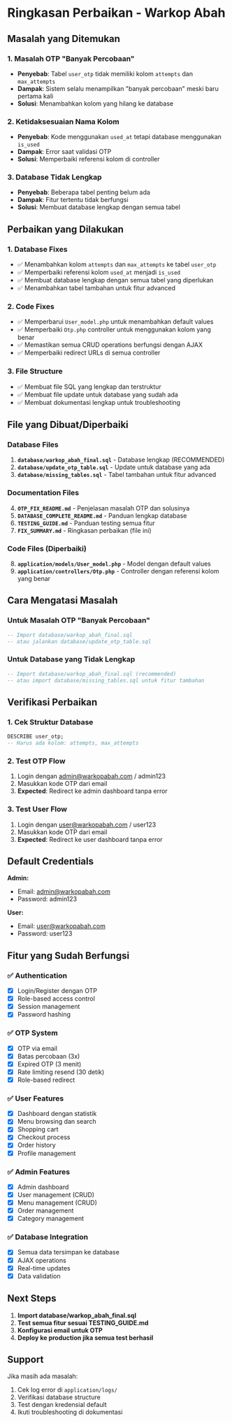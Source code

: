 # Ringkasan Perbaikan - Warkop Abah

## Masalah yang Ditemukan

### 1. **Masalah OTP "Banyak Percobaan"**
- **Penyebab**: Tabel `user_otp` tidak memiliki kolom `attempts` dan `max_attempts`
- **Dampak**: Sistem selalu menampilkan "banyak percobaan" meski baru pertama kali
- **Solusi**: Menambahkan kolom yang hilang ke database

### 2. **Ketidaksesuaian Nama Kolom**
- **Penyebab**: Kode menggunakan `used_at` tetapi database menggunakan `is_used`
- **Dampak**: Error saat validasi OTP
- **Solusi**: Memperbaiki referensi kolom di controller

### 3. **Database Tidak Lengkap**
- **Penyebab**: Beberapa tabel penting belum ada
- **Dampak**: Fitur tertentu tidak berfungsi
- **Solusi**: Membuat database lengkap dengan semua tabel

## Perbaikan yang Dilakukan

### 1. **Database Fixes**
- ✅ Menambahkan kolom `attempts` dan `max_attempts` ke tabel `user_otp`
- ✅ Memperbaiki referensi kolom `used_at` menjadi `is_used`
- ✅ Membuat database lengkap dengan semua tabel yang diperlukan
- ✅ Menambahkan tabel tambahan untuk fitur advanced

### 2. **Code Fixes**
- ✅ Memperbarui `User_model.php` untuk menambahkan default values
- ✅ Memperbaiki `Otp.php` controller untuk menggunakan kolom yang benar
- ✅ Memastikan semua CRUD operations berfungsi dengan AJAX
- ✅ Memperbaiki redirect URLs di semua controller

### 3. **File Structure**
- ✅ Membuat file SQL yang lengkap dan terstruktur
- ✅ Membuat file update untuk database yang sudah ada
- ✅ Membuat dokumentasi lengkap untuk troubleshooting

## File yang Dibuat/Diperbaiki

### Database Files
1. **`database/warkop_abah_final.sql`** - Database lengkap (RECOMMENDED)
2. **`database/update_otp_table.sql`** - Update untuk database yang ada
3. **`database/missing_tables.sql`** - Tabel tambahan untuk fitur advanced

### Documentation Files
4. **`OTP_FIX_README.md`** - Penjelasan masalah OTP dan solusinya
5. **`DATABASE_COMPLETE_README.md`** - Panduan lengkap database
6. **`TESTING_GUIDE.md`** - Panduan testing semua fitur
7. **`FIX_SUMMARY.md`** - Ringkasan perbaikan (file ini)

### Code Files (Diperbaiki)
8. **`application/models/User_model.php`** - Model dengan default values
9. **`application/controllers/Otp.php`** - Controller dengan referensi kolom yang benar

## Cara Mengatasi Masalah

### Untuk Masalah OTP "Banyak Percobaan"
```sql
-- Import database/warkop_abah_final.sql
-- atau jalankan database/update_otp_table.sql
```

### Untuk Database yang Tidak Lengkap
```sql
-- Import database/warkop_abah_final.sql (recommended)
-- atau import database/missing_tables.sql untuk fitur tambahan
```

## Verifikasi Perbaikan

### 1. Cek Struktur Database
```sql
DESCRIBE user_otp;
-- Harus ada kolom: attempts, max_attempts
```

### 2. Test OTP Flow
1. Login dengan admin@warkopabah.com / admin123
2. Masukkan kode OTP dari email
3. **Expected**: Redirect ke admin dashboard tanpa error

### 3. Test User Flow
1. Login dengan user@warkopabah.com / user123
2. Masukkan kode OTP dari email
3. **Expected**: Redirect ke user dashboard tanpa error

## Default Credentials

**Admin:**
- Email: admin@warkopabah.com
- Password: admin123

**User:**
- Email: user@warkopabah.com
- Password: user123

## Fitur yang Sudah Berfungsi

### ✅ Authentication
- [x] Login/Register dengan OTP
- [x] Role-based access control
- [x] Session management
- [x] Password hashing

### ✅ OTP System
- [x] OTP via email
- [x] Batas percobaan (3x)
- [x] Expired OTP (3 menit)
- [x] Rate limiting resend (30 detik)
- [x] Role-based redirect

### ✅ User Features
- [x] Dashboard dengan statistik
- [x] Menu browsing dan search
- [x] Shopping cart
- [x] Checkout process
- [x] Order history
- [x] Profile management

### ✅ Admin Features
- [x] Admin dashboard
- [x] User management (CRUD)
- [x] Menu management (CRUD)
- [x] Order management
- [x] Category management

### ✅ Database Integration
- [x] Semua data tersimpan ke database
- [x] AJAX operations
- [x] Real-time updates
- [x] Data validation

## Next Steps

1. **Import database/warkop_abah_final.sql**
2. **Test semua fitur sesuai TESTING_GUIDE.md**
3. **Konfigurasi email untuk OTP**
4. **Deploy ke production jika semua test berhasil**

## Support

Jika masih ada masalah:
1. Cek log error di `application/logs/`
2. Verifikasi database structure
3. Test dengan kredensial default
4. Ikuti troubleshooting di dokumentasi
